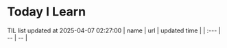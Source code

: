 # Today I Learn 
TIL list updated at 2025-04-07 02:27:00
| name | url | updated time |
| :--- | -- | -- |
